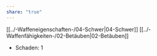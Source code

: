 ```yaml
---
share: "true"
---
```

[[../-Waffeneigenschaften-/04-Schwer|04-Schwer]] [[../-Waffenfähigkeiten-/02-Betäuben|02-Betäuben]]  
  
- Schaden: 1